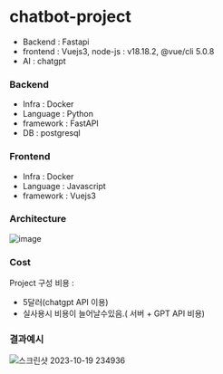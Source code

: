 # chatbot-project


- Backend : Fastapi
- frontend : Vuejs3, node-js : v18.18.2, @vue/cli 5.0.8
- AI : chatgpt

### Backend
- Infra : Docker
- Language : Python
- framework : FastAPI
- DB : postgresql 

### Frontend

- Infra : Docker
- Language : Javascript
- framework : Vuejs3

### Architecture 


![image](https://github.com/wjs2063/chatbot-project/assets/76778082/e6417467-ba3a-4167-8342-fc9087d42406)


### Cost

Project 구성 비용 :  
- 5달러(chatgpt API 이용)
- 실사용시 비용이 늘어날수있음.( 서버 + GPT API 비용)


 
### 결과예시


![스크린샷 2023-10-19 234936](https://github.com/wjs2063/chatbot-project/assets/76778082/8b39e331-ca95-4155-87d7-36568354f3f9)
